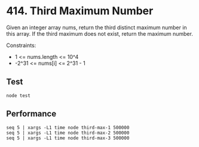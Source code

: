 # 414. Third Maximum Number

Given an integer array nums, return the third distinct maximum number in this array. If the third maximum does not exist, return the maximum number.

Constraints:

- 1 <= nums.length <= 10^4
- -2^31 <= nums[i] <= 2^31 - 1

## Test
```
node test
```

## Performance
```
seq 5 | xargs -L1 time node third-max-1 500000
seq 5 | xargs -L1 time node third-max-2 500000
seq 5 | xargs -L1 time node third-max-3 500000
```
